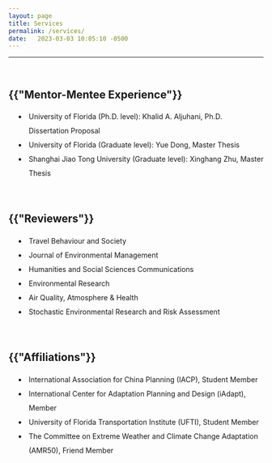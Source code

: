 ```yaml
---
layout: page
title: Services
permalink: /services/
date:   2023-03-03 10:05:10 -0500
---
```

--------------
<br>
<h2>{{"Mentor-Mentee Experience"}}</h2>
<style>
      p1 {
        line-height: 2;
      }
      li {
        padding-left: 40px;
        line-height: 2;
        text-indent: -20px;
      }
    </style>
<li>University of Florida (Ph.D. level): Khalid A. Aljuhani, Ph.D. Dissertation Proposal</li>
<li>University of Florida (Graduate level): Yue Dong, Master Thesis</li>
<li>Shanghai Jiao Tong University (Graduate level): Xinghang Zhu, Master Thesis</li>
<br>
<br>
<h2>{{"Reviewers"}}</h2>
<li>Travel Behaviour and Society</li>
<li>Journal of Environmental Management</li>
<li>Humanities and Social Sciences Communications</li>
<li>Environmental Research</li>
<li>Air Quality, Atmosphere & Health</li>
<li>Stochastic Environmental Research and Risk Assessment</li>
<br>
<br>
<h2>{{"Affiliations"}}</h2>
<li>International Association for China Planning (IACP), Student Member</li>
<li>International Center for Adaptation Planning and Design (iAdapt), Member</li>
<li>University of Florida Transportation Institute (UFTI), Student Member</li>
<li>The Committee on Extreme Weather and Climate Change Adaptation (AMR50), Friend Member</li>
<br>
